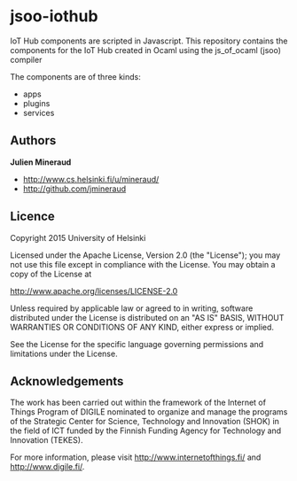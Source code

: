 # jsoo-iothub
IoT Hub components are scripted in Javascript. This repository contains the components for the IoT Hub created in Ocaml using the js_of_ocaml (jsoo) compiler

The components are of three kinds:
+ apps
+ plugins
+ services


Authors
-------

**Julien Mineraud**
+ http://www.cs.helsinki.fi/u/mineraud/
+ http://github.com/jmineraud

Licence
-------

Copyright 2015 University of Helsinki

Licensed under the Apache License, Version 2.0 (the "License");
you may not use this file except in compliance with the License.
You may obtain a copy of the License at

http://www.apache.org/licenses/LICENSE-2.0

Unless required by applicable law or agreed to in writing, software
distributed under the License is distributed on an "AS IS" BASIS,
WITHOUT WARRANTIES OR CONDITIONS OF ANY KIND, either express or implied.

See the License for the specific language governing permissions and
limitations under the License.

Acknowledgements
----------------

The work has been carried out within the framework of the Internet of Things Program of DIGILE nominated to organize and manage the programs of the Strategic Center for Science, Technology and Innovation (SHOK) in the field of ICT funded by the Finnish Funding Agency for Technology and Innovation (TEKES).

For more information, please visit http://www.internetofthings.fi/ and http://www.digile.fi/.

